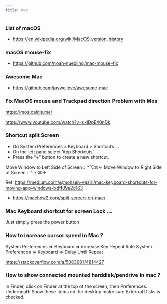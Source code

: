 ```yaml
---
title: mac
---
```


### List of macOS

- https://en.wikipedia.org/wiki/MacOS_version_history

### macOS mouse-fix

- https://github.com/noah-nuebling/mac-mouse-fix

### Awesome Mac

- https://github.com/jaywcjlove/awesome-mac

### Fix MacOS mouse and Trackpad direction Problem with Mos

https://mos.caldis.me/

https://www.youtube.com/watch?v=sxIDpEX0nDk

### Shortcut split Screen

- Go System Preferences > Keyboard > Shortcuts ... 
- On the left pane select ‘App Shortcuts’.
- Press the “+” button to create a new shortcut.


Move Window to Left Side of Screen : ⌃⌥⌘←
Move Window to Right Side of Screen : ⌃⌥⌘→

Ref: https://medium.com/@mohsen-vaziri/mac-keyboard-shortcuts-for-moving-app-windows-bdff89e2d163
- https://machow2.com/split-screen-on-mac/
### Mac Keyboard shortcut for screen Lock ... 

Just simply press the power button

### How to increase cursor speed in Mac ? 

System Preferences => Keyboard => increase Key Repeat Rate
System Preferences => Keyboard => Delay Until Repeat

https://stackoverflow.com/a/5083681/4814427

### How to show connected mounted harddisk/pendrive in mac ?

In Finder, click on Finder at the top of the screen, then Preferences. Underneath Show these items on the desktop make sure External Disks is checked. 

